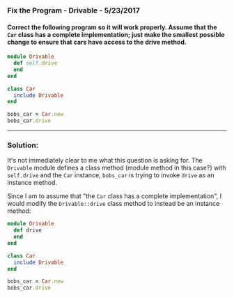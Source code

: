 
[comment]: # (fix_the_program-drivable.md)

### Fix the Program - Drivable - 5/23/2017

#### Correct the following program so it will work properly. Assume that the `Car` class has a complete implementation; just make the smallest possible change to ensure that cars have access to the drive method.

``` ruby
module Drivable
  def self.drive
  end
end

class Car
  include Drivable
end

bobs_car = Car.new
bobs_car.drive
```

---

### Solution:

It's not immediately clear to me what this question is asking for. The `Drivable` module defines a class method (module method in this case?) with `self.drive` and the `Car` instance, `bobs_car` is trying to invoke `drive` as an instance method.

Since I am to assume that "the `Car` class has a complete implementation", I would modify the `Drivable::drive` class method to instead be an instance method:

``` ruby
module Drivable
  def drive
  end
end

class Car
  include Drivable
end

bobs_car = Car.new
bobs_car.drive
```
